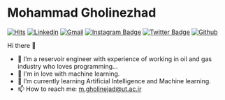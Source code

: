<h1> Mohammad Gholinezhad </h1>

[![Hits](https://hits.seeyoufarm.com/api/count/incr/badge.svg?url=https%3A%2F%2Fgithub.com%2Fhejazizo%2Fhejazizo&count_bg=%2379C83D&title_bg=%23555555&icon=&icon_color=%23E7E7E7&title=Profile+Views&edge_flat=false)](https://hits.seeyoufarm.com)
[![Linkedin](https://img.shields.io/badge/-LinkedIn-blue?style=flat&logo=Linkedin&logoColor=white)](https://www.linkedin.com/in/mohammad-gholinezhad-9b3193196/)
[![Gmail](https://img.shields.io/badge/-Gmail-c14438?style=flat&logo=Gmail&logoColor=white)](mailto:gholinezhad.md@gmail.com)
[![Instagram Badge](https://img.shields.io/badge/-Instagram-purple?logo=instagram&logoColor=white&link=https://instagram.com/mmdgholinejad/)](https://www.instagram.com/mmdgholinejad)
[![Twitter Badge](https://img.shields.io/badge/-Twitter-1da1f2?labelColor=1da1f2&logo=twitter&logoColor=white&link=https://twitter.com/mammmmadddd)](https://twitter.com/mammmmadddd)
[![Github](https://img.shields.io/github/followers/hejazizo?label=Follow&style=social)](https://github.com/gholinezhad92)

Hi there 👋
 
 
 - 🔭 I’m a reservoir engineer with experience of working in oil and gas industry who loves programming...
 - 💬 I'm in love with machine learning.
 - 🌱 I’m currently learning Artificial Intelligence and Machine learning.
 - 📫 How to reach me: m.gholinejad@ut.ac.ir
 
 
 
